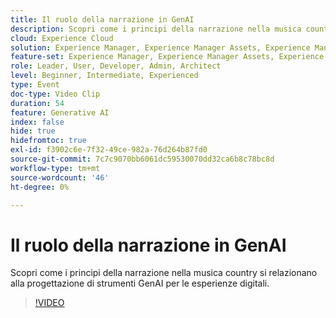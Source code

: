 ```yaml
---
title: Il ruolo della narrazione in GenAI
description: Scopri come i principi della narrazione nella musica country si relazionano alla progettazione di strumenti GenAI per le esperienze digitali.
cloud: Experience Cloud
solution: Experience Manager, Experience Manager Assets, Experience Manager Forms, Experience Manager Sites
feature-set: Experience Manager, Experience Manager Assets, Experience Manager Forms, Experience Manager Sites
role: Leader, User, Developer, Admin, Architect
level: Beginner, Intermediate, Experienced
type: Event
doc-type: Video Clip
duration: 54
feature: Generative AI
index: false
hide: true
hidefromtoc: true
exl-id: f3902c6e-7f32-49ce-982a-76d264b87fd0
source-git-commit: 7c7c9070bb6061dc59530070dd32ca6b8c78bc8d
workflow-type: tm+mt
source-wordcount: '46'
ht-degree: 0%

---
```


# Il ruolo della narrazione in GenAI

Scopri come i principi della narrazione nella musica country si relazionano alla progettazione di strumenti GenAI per le esperienze digitali.

>[!VIDEO](https://video.tv.adobe.com/v/3462017/?learn=on&enablevpops&captions=ita)
